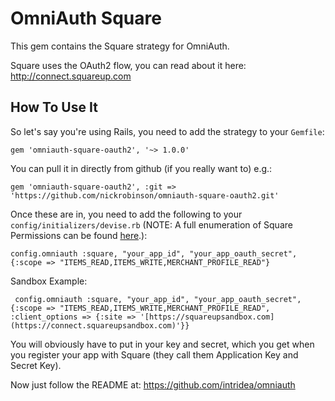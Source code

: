 # OmniAuth Square

This gem contains the Square strategy for OmniAuth.

Square uses the OAuth2 flow, you can read about it here: http://connect.squareup.com

## How To Use It

So let's say you're using Rails, you need to add the strategy to your `Gemfile`:

    gem 'omniauth-square-oauth2', '~> 1.0.0'

You can pull it in directly from github (if you really want to) e.g.:

    gem 'omniauth-square-oauth2', :git => 'https://github.com/nickrobinson/omniauth-square-oauth2.git'

Once these are in, you need to add the following to your `config/initializers/devise.rb` (NOTE: A full enumeration of Square Permissions can be found [here](https://developer.squareup.com/docs/oauth-api/square-permissions).):

    config.omniauth :square, "your_app_id", "your_app_oauth_secret", {:scope => "ITEMS_READ,ITEMS_WRITE,MERCHANT_PROFILE_READ"}

Sandbox Example:

     config.omniauth :square, "your_app_id", "your_app_oauth_secret", {:scope => "ITEMS_READ,ITEMS_WRITE,MERCHANT_PROFILE_READ", :client_options => {:site => '[https://squareupsandbox.com](https://connect.squareupsandbox.com)'}}

You will obviously have to put in your key and secret, which you get when you register your app with Square (they call them Application Key and Secret Key).

Now just follow the README at: https://github.com/intridea/omniauth
